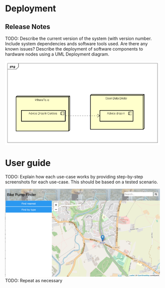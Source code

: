 # Deployment

## Release Notes
TODO: Describe the current version of the system (with version number. Include system dependencies ands software tools used.
Are there any known issues? 
Describe the deployment of software components to hardware nodes using a UML Deployment diagram.

![Insert Deployment diagram here](images/DepDiagram.png)

# User guide
TODO: Explain how each use-case works by providing step-by-step screenshots for each use-case. This should be based on a tested scenario.

![Insert screenshots here](images/screenshot.png)
TODO: Repeat as necessary
